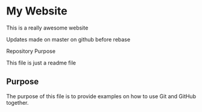 # My Website

This is a really awesome website

Updates made on master on github before rebase

Repository Purpose


This file is just a readme file

## Purpose

The purpose of this file is to provide examples
on how to use Git and GitHub together.